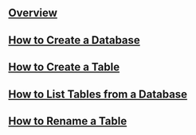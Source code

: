 ---
---

## [Overview](/reference/clickhouse/how-to/overview)

## [How to Create a Database](/reference/clickhouse/how-to//how-to-create-a-database-clickhouse)

## [How to Create a Table](/reference/clickhouse//how-to/how-to-create-a-table-clickhouse)

## [How to List Tables from a Database](/reference/clickhouse//how-to/how-to-list-tables-from-a-database-clickhouse)

## [How to Rename a Table](/reference/clickhouse/how-to/how-to-rename-a-table-clickhouse)
